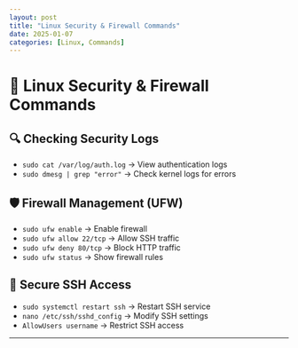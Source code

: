 ```yaml
---
layout: post
title: "Linux Security & Firewall Commands"
date: 2025-01-07
categories: [Linux, Commands]
---
```


# 🔐 Linux Security & Firewall Commands

## 🔍 Checking Security Logs
- `sudo cat /var/log/auth.log` → View authentication logs
- `sudo dmesg | grep "error"` → Check kernel logs for errors

## 🛡️ Firewall Management (UFW)
- `sudo ufw enable` → Enable firewall
- `sudo ufw allow 22/tcp` → Allow SSH traffic
- `sudo ufw deny 80/tcp` → Block HTTP traffic
- `sudo ufw status` → Show firewall rules

## 👤 Secure SSH Access
- `sudo systemctl restart ssh` → Restart SSH service
- `nano /etc/ssh/sshd_config` → Modify SSH settings
- `AllowUsers username` → Restrict SSH access

---

